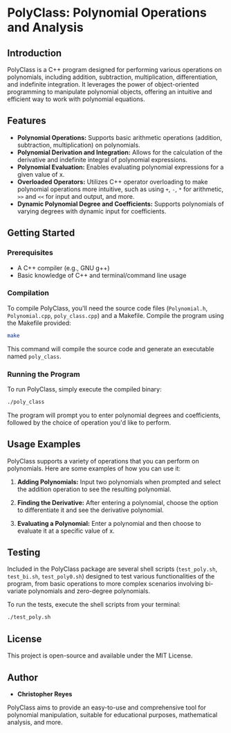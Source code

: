 # PolyClass: Polynomial Operations and Analysis

## Introduction

PolyClass is a C++ program designed for performing various operations on polynomials, including addition, subtraction, multiplication, differentiation, and indefinite integration. It leverages the power of object-oriented programming to manipulate polynomial objects, offering an intuitive and efficient way to work with polynomial equations.

## Features

- **Polynomial Operations:** Supports basic arithmetic operations (addition, subtraction, multiplication) on polynomials.
- **Polynomial Derivation and Integration:** Allows for the calculation of the derivative and indefinite integral of polynomial expressions.
- **Polynomial Evaluation:** Enables evaluating polynomial expressions for a given value of x.
- **Overloaded Operators:** Utilizes C++ operator overloading to make polynomial operations more intuitive, such as using `+`, `-`, `*` for arithmetic, `>>` and `<<` for input and output, and more.
- **Dynamic Polynomial Degree and Coefficients:** Supports polynomials of varying degrees with dynamic input for coefficients.

## Getting Started

### Prerequisites

- A C++ compiler (e.g., GNU g++)
- Basic knowledge of C++ and terminal/command line usage

### Compilation

To compile PolyClass, you'll need the source code files (`Polynomial.h`, `Polynomial.cpp`, `poly_class.cpp`) and a Makefile. Compile the program using the Makefile provided:

```bash
make
```

This command will compile the source code and generate an executable named `poly_class`.

### Running the Program

To run PolyClass, simply execute the compiled binary:

```bash
./poly_class
```

The program will prompt you to enter polynomial degrees and coefficients, followed by the choice of operation you'd like to perform.

## Usage Examples

PolyClass supports a variety of operations that you can perform on polynomials. Here are some examples of how you can use it:

1. **Adding Polynomials:**
   Input two polynomials when prompted and select the addition operation to see the resulting polynomial.

2. **Finding the Derivative:**
   After entering a polynomial, choose the option to differentiate it and see the derivative polynomial.

3. **Evaluating a Polynomial:**
   Enter a polynomial and then choose to evaluate it at a specific value of x.

## Testing

Included in the PolyClass package are several shell scripts (`test_poly.sh`, `test_bi.sh`, `test_poly0.sh`) designed to test various functionalities of the program, from basic operations to more complex scenarios involving bi-variate polynomials and zero-degree polynomials.

To run the tests, execute the shell scripts from your terminal:

```bash
./test_poly.sh
```

## License

This project is open-source and available under the MIT License.

## Author

- **Christopher Reyes**

PolyClass aims to provide an easy-to-use and comprehensive tool for polynomial manipulation, suitable for educational purposes, mathematical analysis, and more.
